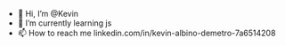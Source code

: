 - 👋 Hi, I’m @Kevin
- 🌱 I’m currently learning js
- 📫 How to reach me linkedin.com/in/kevin-albino-demetro-7a6514208
